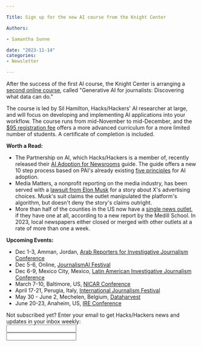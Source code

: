 ```yaml
---

Title: Sign up for the new AI course from the Knight Center

Authors: 

- Samantha Sunne

date: "2023-11-14" 
categories: 
- Newsletter 

---
```


After the success of the first AI course, the Knight Center is arranging a [second online course](https://knightcenter.utexas.edu/registration-now-open-for-generative-ai-course/), called "Generative AI for journalists: Discovering what data can do."

The course is led by Sil Hamilton, Hacks/Hackers' AI researcher at large, and will focus on developing and implementing AI applications into your workflow. The course runs from mid-November to mid-December, and the [$95 registration fee](https://journalismcourses.org/course/generative-ai-for-journalists-boc/) offers a more advanced curriculum for a more limited number of students. A certificate of completion is included.

**Worth a Read:**



* The Partnership on AI, which Hacks/Hackers is a member of, recently released their [AI Adoption for Newsrooms](https://partnershiponai.org/ai-for-newsrooms/) guide. The guide offers a new 10 step process based on PAI's already existing [five principles](https://medium.com/partnership-on-ai/local-newsrooms-should-adopt-ai-ethics-as-they-adopt-ai-5-recommendations-ee1496ea211e) for AI adoption.
* Media Matters, a nonprofit reporting on the media industry, has been served with a [lawsuit from Elon Musk](https://www.theverge.com/2023/11/20/23970274/x-elon-musk-media-matters-lawsuit-nazi-ads-filed) for a story about X's advertising choices. Musk's suit claims the outlet manipulated the platform's algorithm, but doesn't deny the story's claims outright.
* More than half of the counties in the US now have a [single news outlet](https://www.poynter.org/business-work/2023/2023-news-deserts-report-penny-abernathy-medill/), if they have one at all, according to a new report by the Medill School. In 2023, local newspapers either closed or merged with other outlets at a rate of more than one a week.

**Upcoming Events:**



* Dec 1-3, Amman, Jordan, [Arab Reporters for Investigative Journalism Conference](https://arij23.arij.net/)
* Dec 5-6, Online, [JournalismAI Festival](https://www.journalismai.info/festival)
* Dec 6-9, Mexico City, Mexico, [Latin American Investigative Journalism Conference](https://colpin.ipys.org/)
* March 7-10, Baltimore, US, [NICAR Conference](https://www.ire.org/training/conferences/nicar-2024/)
* April 17-21, Perugia, Italy, [International Journalism Festival](https://www.journalismfestival.com/)
* May 30 - June 2, Mechelen, Belgium, [Dataharvest](https://dataharvest.eu/)
* June 20-23, Anaheim, US, [IRE Conference](https://www.ire.org/event/2024-ire-conference/)

<div id="mc_embed_signup"><form id="mc-embedded-subscribe-form" class="validate" action="//hackshackers.us1.list-manage.com/subscribe/post?u=c56f2e53d5ed6ef87f8aaa75c&amp;id=fb2bc6f10b" method="post" name="mc-embedded-subscribe-form" novalidate="" target="_blank">

<div id="mc_embed_signup_scroll">

<div class="mc-field-group"><label for="mce-EMAIL">Not subscribed yet? Enter your email to get Hacks/Hackers news and updates in your inbox weekly:  </label></div>

<div class="mc-field-group"><input id="mce-EMAIL" class="required email" name="EMAIL" type="email" value="" /></div>

<!-- real people should not fill this in and expect good things - do not remove this or risk form bot signups-->

<div style="position: absolute; left: -5000px;"><input tabindex="-1" name="b_c56f2e53d5ed6ef87f8aaa75c_fb2bc6f10b" type="text" value="" /></div>

<div class="clear"><input id="mc-embedded-subscribe" class="button" name="subscribe" typ
